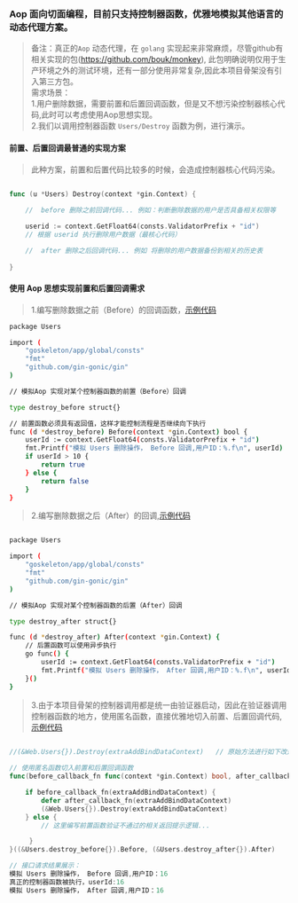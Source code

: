 ### Aop 面向切面编程，目前只支持控制器函数，优雅地模拟其他语言的动态代理方案。       
> 备注：真正的`Aop` 动态代理，在 `golang` 实现起来非常麻烦，尽管github有相关实现的包(https://github.com/bouk/monkey), 此包明确说明仅用于生产环境之外的测试环境，还有一部分使用非常复杂,因此本项目骨架没有引入第三方包。  
> 需求场景：  
> 1.用户删除数据，需要前置和后置回调函数，但是又不想污染控制器核心代码,此时可以考虑使用Aop思想实现。   
> 2.我们以调用控制器函数 `Users/Destroy` 函数为例，进行演示。     

#### 前置、后置回调最普通的实现方案 
>   此种方案，前置和后置代码比较多的时候，会造成控制器核心代码污染。     
```go  

func (u *Users) Destroy(context *gin.Context) {
    
    //  before 删除之前回调代码... 例如：判断删除数据的用户是否具备相关权限等

	userid := context.GetFloat64(consts.ValidatorPrefix + "id")
    // 根据 userid 执行删除用户数据（最核心代码）

    //  after 删除之后回调代码... 例如 将删除的用户数据备份到相关的历史表
  
}

```

####  使用 Aop 思想实现前置和后置回调需求      
>   1.编写删除数据之前（Before）的回调函数，[示例代码](../app/aop/users/destroy_before.go)  

```bash
package Users

import (
	"goskeleton/app/global/consts"
	"fmt"
	"github.com/gin-gonic/gin"
)

// 模拟Aop 实现对某个控制器函数的前置（Before）回调

type destroy_before struct{}

// 前置函数必须具有返回值，这样才能控制流程是否继续向下执行
func (d *destroy_before) Before(context *gin.Context) bool {
	userId := context.GetFloat64(consts.ValidatorPrefix + "id")
	fmt.Printf("模拟 Users 删除操作， Before 回调,用户ID：%.f\n", userId)
	if userId > 10 {
		return true
	} else {
		return false
	}
}

```
>   2.编写删除数据之后（After）的回调,[示例代码](../app/aop/users/destroy_after.go)  

```bash

package Users

import (
	"goskeleton/app/global/consts"
	"fmt"
	"github.com/gin-gonic/gin"
)

// 模拟Aop 实现对某个控制器函数的后置（After）回调

type destroy_after struct{}

func (d *destroy_after) After(context *gin.Context) {
	// 后置函数可以使用异步执行
	go func() {
		userId := context.GetFloat64(consts.ValidatorPrefix + "id")
		fmt.Printf("模拟 Users 删除操作， After 回调,用户ID：%.f\n", userId)
	}()
}


```

>   3.由于本项目骨架的控制器调用都是统一由验证器启动，因此在验证器调用控制器函数的地方，使用匿名函数，直接优雅地切入前置、后置回调代码,[示例代码](../app/http/validator/web/users/destroy.go)   
```go  
         
//(&Web.Users{}).Destroy(extraAddBindDataContext)   // 原始方法进行如下改造  

// 使用匿名函数切入前置和后置回调函数  
func(before_callback_fn func(context *gin.Context) bool, after_callback_fn func(context *gin.Context)) {

    if before_callback_fn(extraAddBindDataContext) {
        defer after_callback_fn(extraAddBindDataContext)
        (&Web.Users{}).Destroy(extraAddBindDataContext)
    } else {
        // 这里编写前置函数验证不通过的相关返回提示逻辑...

     }
}((&Users.destroy_before{}).Before, (&Users.destroy_after{}).After)

// 接口请求结果展示：
模拟 Users 删除操作， Before 回调,用户ID：16
真正的控制器函数被执行，userId:16
模拟 Users 删除操作， After 回调,用户ID：16
``` 


